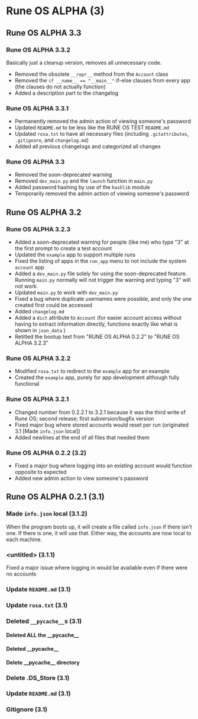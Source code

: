 # Rune OS ALPHA (3)
## Rune OS ALPHA 3.3
### Rune OS ALPHA 3.3.2
Basically just a cleanup version, removes all unnecessary code.

- Removed the obsolete `__repr__` method from the `Account` class
- Removed the `if __name__ == "__main__"` if-else clauses from every app (the clauses do not actually function)
- Added a description part to the changelog

### Rune OS ALPHA 3.3.1
- Permanently removed the admin action of viewing someone's password
- Updated `README.md` to be less like the RUNE OS TEST `README.md`
- Updated `rosa.txt` to have all necessary files (including `.gitattributes`, `.gitignore`, and `changelog.md`)
- Added all previous changelogs and categorized all changes

### Rune OS ALPHA 3.3
- Removed the soon-deprecated warning
- Removed `dev_main.py` and the `launch` function in `main.py`
- Added password hashing by use of the `hashlib` module
- Temporarily removed the admin action of viewing someone's password

## Rune OS ALPHA 3.2
### Rune OS ALPHA 3.2.3
- Added a soon-deprecated warning for people (like me) who type "3" at the first prompt to create a test account
- Updated the `example` app to support multiple runs
- Fixed the listing of apps in the `run_app` menu to not include the system `account` app
- Added a `dev_main.py` file solely for using the soon-deprecated feature. Running `main.py` normally will not trigger the warning and typing "3" will not work.
- Updated `main.py` to work with `dev_main.py`
- Fixed a bug where duplicate usernames were possible, and only the one created first could be accessed
- Added `changelog.md`
- Added a `dict` attribute to `Account` (for easier account access without having to extract information directly, functions exactly like what is shown in `json_data` )
- Retitled the bootup text from "RUNE OS ALPHA 0.2.2" to "RUNE OS ALPHA 3.2.3"

### Rune OS ALPHA 3.2.2
- Modified `rosa.txt` to redirect to the `example` app for an example
- Created the `example` app, purely for app development although fully functional

### Rune OS ALPHA 3.2.1
- Changed number from 0.2.2.1 to 3.2.1 because it was the third write of Rune OS; second release; first subversion/bugfix version
- Fixed major bug where stored accounts would reset per run (originated 3.1 \[Made `info.json` local\])
- Added newlines at the end of all files that needed them

### Rune OS ALPHA 0.2.2 (3.2)
- Fixed a major bug where logging into an existing account would function opposite to expected
- Added new admin action to view someone's password

## Rune OS ALPHA 0.2.1 (3.1)
### Made `info.json` local (3.1.2)
When the program boots up, it will create a file called `info.json` if there isn't one. If there is one, it will use that. Either way, the accounts are now local to each machine.

### \<untitled\> (3.1.1)
Fixed a major issue where logging in would be available even if there were no accounts

### Update `README.md` (3.1)

### Update `rosa.txt` (3.1)

### Deleted `__pycache__`s (3.1)
#### Deleted ALL the \_\_pycache\_\_

#### Deleted \_\_pycache\_\_

#### Delete \_\_pycache\_\_ directory

### Delete .DS_Store (3.1)

### Update `README.md` (3.1)

### Gitignore (3.1)
